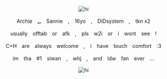 <p align="center">
  <img src="https://i.ibb.co/SDbJ1v0x/2025-02-18-07q-Kleki.png" alt="hi">
</p>
<p align="center">
Archie　ₒᵣ　Sannie　,　16yo　,　DiDsystem　,　tkn x2
</p>
<p align="center">
usually　offtab　or　afk　,　pls　w2i　or　i　wont　see　!
<p align="center">
C+H　are　always　welcome　,　i　have　touch　comfort　:3 
</p>
<p align="center">
im　tha　#1　siwan　,　whj　,　and　ldw　fan　ever　...
</p>


<p align="center">
  <img src="https://files.catbox.moe/jdsc7n.png" alt="hi">
</p> 
